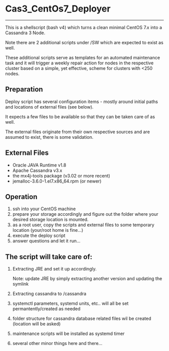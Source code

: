 # Cas3_CentOs7_Deployer
-----------------------
This is a shellscript (bash v4) which turns a clean minimal CentOS 7.x into a Cassandra 3 Node.

Note there are 2 additional scripts under /SW which are expected to exist as well.

These additional scripts serve as templates for an automated maintenance task and it will trigger a weekly repair action for nodes in the respective cluster based on a simple, yet effective, scheme for clusters with <250 nodes.

Preparation
-----------
Deploy script has several configuration items - mostly around initial paths and locations of external files (see below).

It expects a few files to be available so that they can be taken care of as well.

The external files originate from their own respective sources and are assumed to exist, there is some validation.

External Files
--------------
- Oracle JAVA Runtime v1.8
- Apache Cassandra v3.x
- the mx4j-tools package (v3.02 or more recent)
- jemalloc-3.6.0-1.el7.x86_64.rpm (or newer)

Operation
----------
1) ssh into your CentOS machine
2) prepare your storage accordingly and figure out the folder where your desired storage location is mounted.
3) as a root user, copy the scripts and external files to some temporary location (your/root home is fine...)
4) execute the deploy script
5) answer questions and let it run...

The script will take care of:
-----------------------------
1) Extracting JRE and set it up accordingly.

   Note: update JRE by simply extracting another version and updating the symlink
2) Extracting cassandra to /cassandra
3) systemctl parameters, systemd units, etc.. will all be set permantently/created as needed
4) folder structure for cassandra database related files wil be created (location will be asked)
5) maintenance scripts will be installed as systemd timer
6) several other minor things here and there...


